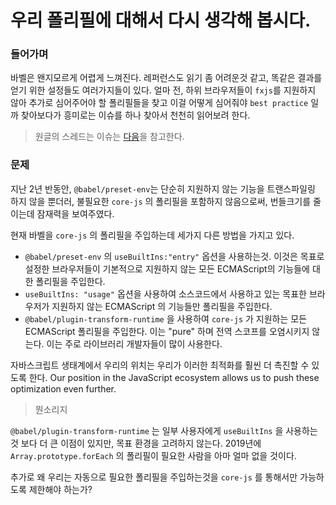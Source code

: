 # 우리 폴리필에 대해서 다시 생각해 봅시다.

### 들어가며
바벨은 왠지모르게 어렵게 느껴진다. 레퍼런스도 읽기 좀 어려운것 같고, 똑같은 결과를 얻기 위한 설정들도 여러가지들이 있다. 얼마 전, 하위 브라우저들이 `fxjs`를 지원하지 않아 추가로 심어주어야 할 폴리필들을 찾고 이걸 어떻게 심어줘야 `best practice` 일까 찾아보다가 흥미로는 이슈를 하나 찾아서 천천히 읽어보려 한다.

> 원글의 스레드는 이슈는 [다음](https://github.com/babel/babel/issues/10008)을 참고한다.

### 문제
지난 2년 반동안, `@babel/preset-env`는 단순히 지원하지 않는 기능을 트랜스파일링 하지 않을 뿐더러, 불필요한 `core-js` 의 폴리필을 포함하지 않음으로써, 번들크기를 줄이는데 잠재력을 보여주였다.

현재 바벨을 `core-js` 의 폴리필을 주입하는데 세가지 다른 방법을 가지고 있다.

- `@babel/preset-env` 의 `useBuiltIns:"entry"` 옵션을 사용하는것. 이것은 목표로 설정한 브라우저들이 기본적으로 지원하지 않는 모든 ECMAScript의 기능들에 대한 폴리필을 주입한다.
- `useBuiltIns: "usage"` 옵션을 사용하여 소스코드에서 사용하고 있는 목표한 브라우저가 지원하지 않는 ECMAScript 의 기능들만 폴리필을 주입한다.
- `@babel/plugin-transform-runtime` 을 사용하여 `core-js` 가 지원하는 모든 ECMAScript 폴리필을 주입한다. 이는 "pure" 하며 전역 스코프를 오염시키지 않는다. 이는 주로 라이브러리 개발자들이 많이 사용한다.

자바스크립트 생태계에서 우리의 위치는 우리가 이러한 최적화를 훨씬 더 촉진할 수 있도록 한다.
Our position in the JavaScript ecosystem allows us to push these optimization even further.
> 뭔소리지

`@babel/plugin-transform-runtime` 는 일부 사용자에게 `useBuiltIns` 을 사용하는것 보다 더 큰 이점이 있지만, 목표 환경을 고려하지 않는다. 2019년에 `Array.prototype.forEach` 의 폴리필이 필요한 사람을 아마 얼마 없을 것이다.

추가로 왜 우리는 자동으로 필요한 폴리필을 주입하는것을 `core-js` 를 통해서만 가능하도록 제한해야 하는가?
